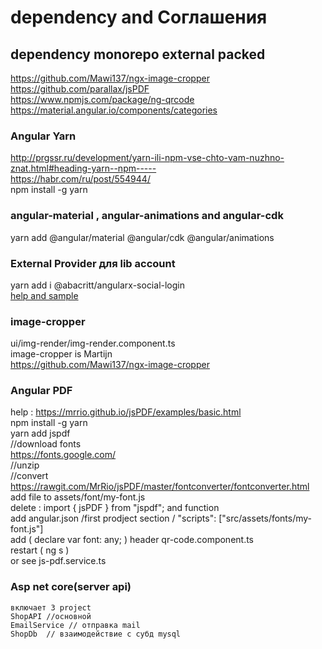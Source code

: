 # dependency and Соглашения 

## dependency monorepo external packed 
https://github.com/Mawi137/ngx-image-cropper <br/>
 https://github.com/parallax/jsPDF<br/>
 https://www.npmjs.com/package/ng-qrcode<br/>
 https://material.angular.io/components/categories <br/>

 ### Angular Yarn
 http://prgssr.ru/development/yarn-ili-npm-vse-chto-vam-nuzhno-znat.html#heading-yarn--npm----- <br/>
 https://habr.com/ru/post/554944/<br/>
  npm install -g yarn<br/>

 ### angular-material ,  angular-animations and  angular-cdk
 yarn add @angular/material @angular/cdk @angular/animations <br/>

 ### External Provider для lib account
   yarn add  i @abacritt/angularx-social-login  <br/> 
   [help and sample](https://code-maze.com/how-to-sign-in-with-google-angular-aspnet-webapi/) <br/>

 ### image-cropper
 ui/img-render/img-render.component.ts <br/>
 image-cropper is Martijn <br/>
 https://github.com/Mawi137/ngx-image-cropper <br/> 

 ### Angular PDF
  help : https://mrrio.github.io/jsPDF/examples/basic.html <br>
  npm install -g yarn<br/>
  yarn add jspdf <br/>
  //download fonts <br/>
  https://fonts.google.com/ <br/>
  //unzip <br/>
  //convert<br/>
  https://rawgit.com/MrRio/jsPDF/master/fontconverter/fontconverter.html <br/>
  add file to assets/font/my-font.js <br/>
  delete : import { jsPDF } from "jspdf"; and function <br/>
  add angular.json /first  prodject section / "scripts": ["src/assets/fonts/my-font.js"] <br/>
  add ( declare var font: any; ) header qr-code.component.ts <br/>
  restart ( ng s )<br/>
  or see js-pdf.service.ts<br/>

  ### Asp net core(server api)
  ```
  включает 3 project
  ShopAPI //основной
  EmailService // отправка mail
  ShopDb  // взаимодействие с субд mysql

  ```



